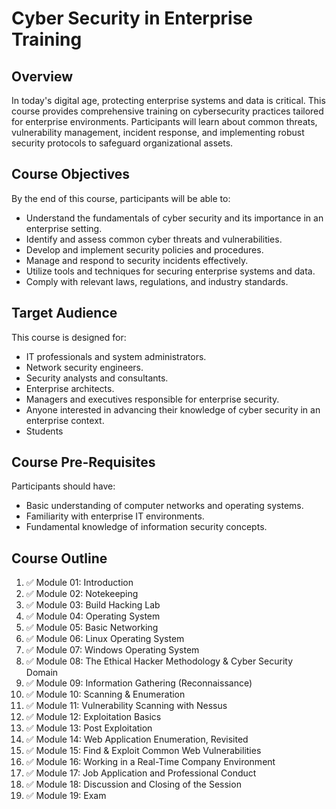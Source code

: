 # Cyber Security in Enterprise Training

## Overview
In today's digital age, protecting enterprise systems and data is critical. This course provides comprehensive training on cybersecurity practices tailored for enterprise environments. Participants will learn about common threats, vulnerability management, incident response, and implementing robust security protocols to safeguard organizational assets.

## Course Objectives
By the end of this course, participants will be able to:
- Understand the fundamentals of cyber security and its importance in an enterprise setting.
- Identify and assess common cyber threats and vulnerabilities.
- Develop and implement security policies and procedures.
- Manage and respond to security incidents effectively.
- Utilize tools and techniques for securing enterprise systems and data.
- Comply with relevant laws, regulations, and industry standards.

## Target Audience
This course is designed for:
- IT professionals and system administrators.
- Network security engineers.
- Security analysts and consultants.
- Enterprise architects.
- Managers and executives responsible for enterprise security.
- Anyone interested in advancing their knowledge of cyber security in an enterprise context.
- Students
## Course Pre-Requisites
Participants should have:
- Basic understanding of computer networks and operating systems.
- Familiarity with enterprise IT environments.
- Fundamental knowledge of information security concepts.
## Course Outline
1. ✅ Module 01: Introduction
2. ✅ Module 02: Notekeeping
3. ✅ Module 03: Build Hacking Lab
4. ✅ Module 04: Operating System
5. ✅ Module 05: Basic Networking
6. ✅ Module 06: Linux Operating System
7. ✅ Module 07: Windows Operating System
8. ✅ Module 08: The Ethical Hacker Methodology & Cyber Security Domain
9. ✅ Module 09: Information Gathering (Reconnaissance)
10. ✅ Module 10: Scanning & Enumeration
11. ✅ Module 11: Vulnerability Scanning with Nessus
12. ✅ Module 12: Exploitation Basics
13. ✅ Module 13: Post Exploitation
14. ✅ Module 14: Web Application Enumeration, Revisited
15. ✅ Module 15: Find & Exploit Common Web Vulnerabilities
16. ✅ Module 16: Working in a Real-Time Company Environment
17. ✅ Module 17: Job Application and Professional Conduct
18. ✅ Module 18: Discussion and Closing of the Session
19. ✅ Module 19: Exam
